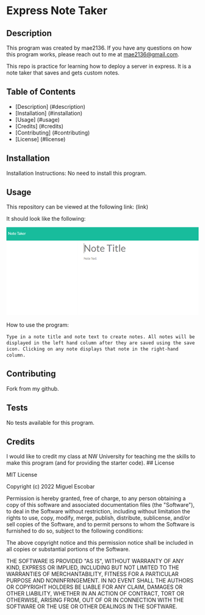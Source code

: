 
  # Express Note Taker
  ## Description
  
  This program was created by mae2136. If you have any questions on how this program works, please reach out to me at mae2136@gmail.com.

  This repo is practice for learning how to deploy a server in express. It is a note taker that saves and gets custom notes.
  
  ## Table of Contents
  
  - [Description] (#description)
  - [Installation] (#installation)
  - [Usage] (#usage)
  - [Credits] (#credits)
  - [Contributing] (#contributing)
  - [License] (#license)
  
  ## Installation
  
  Installation Instructions: No need to install this program.
  
  ## Usage
  This repository can be viewed at the following link: (link)
  
  It should look like the following:
  
  ![Screenshot](./Assets/screenshot.PNG)
  
  How to use the program:
  ```
  Type in a note title and note text to create notes. All notes will be displayed in the left hand column after they are saved using the save icon. Clicking on any note displays that note in the right-hand column.
  ```
      
  ## Contributing
  
  Fork from my github.
  
  ## Tests
  
  No tests available for this program.

  ## Credits
  
  I would like to credit my class at NW University for teaching me the skills to make this program (and for providing the starter code).
    ## License
  
  MIT License

Copyright (c) 2022 Miguel Escobar

Permission is hereby granted, free of charge, to any person obtaining a copy
of this software and associated documentation files (the "Software"), to deal
in the Software without restriction, including without limitation the rights
to use, copy, modify, merge, publish, distribute, sublicense, and/or sell
copies of the Software, and to permit persons to whom the Software is
furnished to do so, subject to the following conditions:

The above copyright notice and this permission notice shall be included in all
copies or substantial portions of the Software.

THE SOFTWARE IS PROVIDED "AS IS", WITHOUT WARRANTY OF ANY KIND, EXPRESS OR
IMPLIED, INCLUDING BUT NOT LIMITED TO THE WARRANTIES OF MERCHANTABILITY,
FITNESS FOR A PARTICULAR PURPOSE AND NONINFRINGEMENT. IN NO EVENT SHALL THE
AUTHORS OR COPYRIGHT HOLDERS BE LIABLE FOR ANY CLAIM, DAMAGES OR OTHER
LIABILITY, WHETHER IN AN ACTION OF CONTRACT, TORT OR OTHERWISE, ARISING FROM,
OUT OF OR IN CONNECTION WITH THE SOFTWARE OR THE USE OR OTHER DEALINGS IN THE
SOFTWARE.
